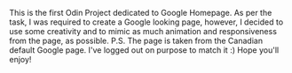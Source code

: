 This is the first Odin Project dedicated to Google Homepage.
As per the task, I was required to create a Google looking page, however, I decided to use some creativity and to mimic as much animation and responsiveness from the page, as possible.
P.S. The page is taken from the Canadian default Google page. I've logged out on purpose to match it :)
Hope you'll enjoy!